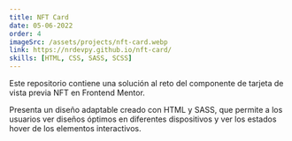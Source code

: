 ```yaml
---
title: NFT Card
date: 05-06-2022
order: 4
imageSrc: /assets/projects/nft-card.webp
link: https://nrdevpy.github.io/nft-card/
skills: [HTML, CSS, SASS, SCSS]
---
```


Este repositorio contiene una solución al reto del componente de tarjeta de vista previa NFT en Frontend Mentor. 

Presenta un diseño adaptable creado con HTML y SASS, que permite a los usuarios ver diseños óptimos en diferentes dispositivos y ver los estados hover de los elementos interactivos.